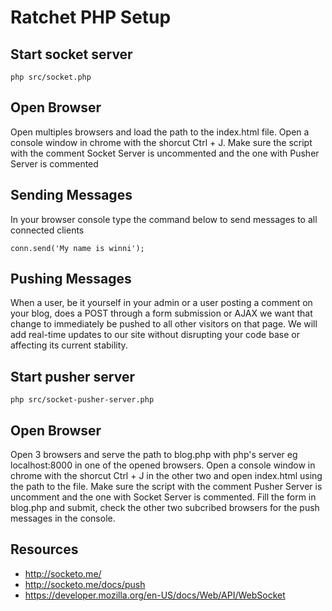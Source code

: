 # Ratchet PHP Setup

## Start socket server 
```
php src/socket.php 
```

## Open Browser
Open multiples browsers and load the path to the index.html file. Open a console window in chrome with the shorcut
Ctrl + J. Make sure the script with the comment Socket Server is uncommented and the one with Pusher Server is commented

## Sending Messages
In your browser console type the command below to send messages to all connected clients
```
conn.send('My name is winni');
```

## Pushing Messages
When a user, be it yourself in your admin or a user posting a comment on your blog, does a POST through a form submission or AJAX we want that change to immediately be pushed to all other visitors on that page. We will add real-time updates to our site without disrupting your code base or affecting its current stability.

## Start pusher server 
```
php src/socket-pusher-server.php 
```

## Open Browser
Open 3 browsers and serve the path to blog.php with php's server eg localhost:8000 in one of the opened browsers. Open a console window in chrome with the shorcut
Ctrl + J in the other two and open index.html using the path to the file.
Make sure the script with the comment Pusher Server is uncomment and the one with Socket Server is commented.
Fill the form in blog.php and submit, check the other two subcribed browsers for the push messages in the console.

## Resources
- http://socketo.me/
- http://socketo.me/docs/push
- https://developer.mozilla.org/en-US/docs/Web/API/WebSocket